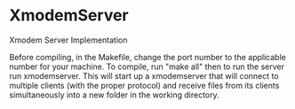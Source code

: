 XmodemServer
============

Xmodem Server Implementation

Before compiling, in the Makefile, change the port number to the applicable number for your machine.
To compile, run "make all" then to run the server run xmodemserver.
This will start up a xmodemserver that will connect to multiple clients (with the proper protocol) and receive 
files from its clients simultaneously into a new folder in the working directory.
